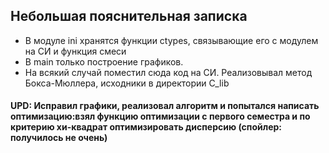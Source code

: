 ## Небольшая пояснительная записка
- В модуле ini хранятся функции ctypes, связывающие его с модулем на СИ и функция смеси
- В main только построение графиков.
- На всякий случай поместил сюда код на СИ. Реализовывал метод Бокса-Мюллера, исходники в директории C_lib

#### UPD: Исправил графики, реализовал алгоритм и попытался написать оптимизацию:взял функцию оптимизации с первого семестра и по критерию хи-квадрат оптимизировать дисперсию (спойлер: получилось не очень)
